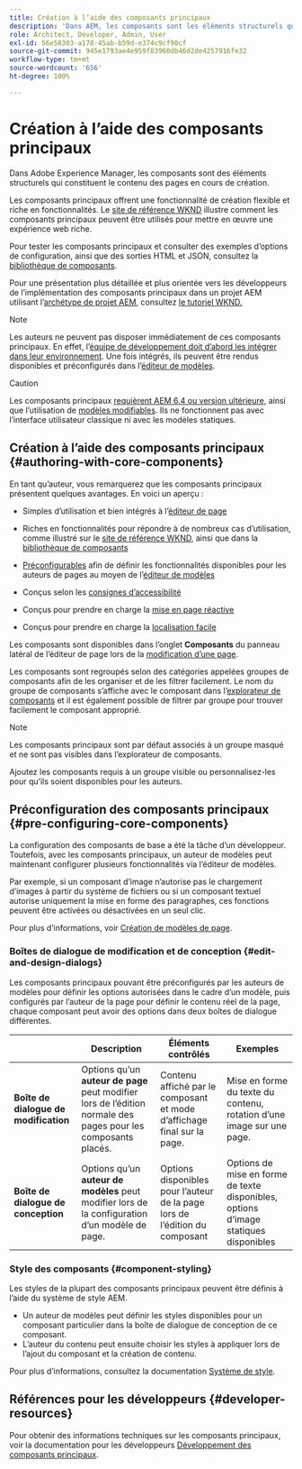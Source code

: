 ```yaml
---
title: Création à l’aide des composants principaux
description: 'Dans AEM, les composants sont les éléments structurels qui constituent le contenu des pages créées : les composants principaux offrent une fonctionnalité de création flexible et riche en fonctionnalités.'
role: Architect, Developer, Admin, User
exl-id: 56e58303-a178-45ab-b59d-e374c9cf90cf
source-git-commit: 945e1793ae4e959f83960db46d2de4257916fe32
workflow-type: tm+mt
source-wordcount: '656'
ht-degree: 100%

---
```


# Création à l’aide des composants principaux

Dans Adobe Experience Manager, les composants sont des éléments structurels qui constituent le contenu des pages en cours de création.

Les composants principaux offrent une fonctionnalité de création flexible et riche en fonctionnalités. Le [site de référence WKND](https://wknd.site) illustre comment les composants principaux peuvent être utilisés pour mettre en œuvre une expérience web riche.

Pour tester les composants principaux et consulter des exemples d’options de configuration, ainsi que des sorties HTML et JSON, consultez la [bibliothèque de composants](https://adobe.com/go/aem_cmp_library_fr).

Pour une présentation plus détaillée et plus orientée vers les développeurs de l’implémentation des composants principaux dans un projet AEM utilisant l’[archétype de projet AEM](/help/developing/archetype/overview.md), consultez [le tutoriel WKND.](https://experienceleague.adobe.com/docs/experience-manager-learn/getting-started-wknd-tutorial-develop/overview.html?lang=fr)

>[!NOTE]
>
>Les auteurs ne peuvent pas disposer immédiatement de ces composants principaux. En effet, l’[équipe de développement doit d’abord les intégrer dans leur environnement](/help/get-started/using.md). Une fois intégrés, ils peuvent être rendus disponibles et préconfigurés dans l’[éditeur de modèles](https://experienceleague.adobe.com/docs/experience-manager-cloud-service/sites/authoring/features/templates.html?lang=fr).

>[!CAUTION]
>
>Les composants principaux [requièrent AEM 6.4 ou version ultérieure](/help/versions.md), ainsi que l’utilisation de [modèles modifiables](https://experienceleague.adobe.com/docs/experience-manager-cloud-service/sites/authoring/features/templates.html?lang=fr). Ils ne fonctionnent pas avec l’interface utilisateur classique ni avec les modèles statiques.

## Création à l’aide des composants principaux {#authoring-with-core-components}

En tant qu’auteur, vous remarquerez que les composants principaux présentent quelques avantages. En voici un aperçu :

* Simples d’utilisation et bien intégrés à l’[éditeur de page](https://experienceleague.adobe.com/docs/experience-manager-cloud-service/sites/authoring/fundamentals/editing-content.html?lang=fr)

* Riches en fonctionnalités pour répondre à de nombreux cas d’utilisation, comme illustré sur le [site de référence WKND](https://wknd.site), ainsi que dans la [bibliothèque de composants](https://adobe.com/go/aem_cmp_library_fr)

* [Préconfigurables](#pre-configuring-core-components) afin de définir les fonctionnalités disponibles pour les auteurs de pages au moyen de l’[éditeur de modèles](https://experienceleague.adobe.com/docs/experience-manager-cloud-service/sites/authoring/features/templates.html?lang=fr)

* Conçus selon les [consignes d’accessibilité](https://experienceleague.adobe.com/docs/experience-manager-cloud-service/sites/authoring/fundamentals/accessible-content.html?lang=fr)

* Conçus pour prendre en charge la [mise en page réactive](https://experienceleague.adobe.com/docs/experience-manager-cloud-service/sites/authoring/features/responsive-layout.html?lang=fr)

* Conçus pour prendre en charge la [localisation facile](localization.md)

Les composants sont disponibles dans l’onglet **Composants** du panneau latéral de l’éditeur de page lors de la [modification d’une page](https://experienceleague.adobe.com/docs/experience-manager-cloud-service/sites/authoring/fundamentals/editing-content.html?lang=fr).

Les composants sont regroupés selon des catégories appelées groupes de composants afin de les organiser et de les filtrer facilement. Le nom du groupe de composants s’affiche avec le composant dans l’[explorateur de composants](https://experienceleague.adobe.com/docs/experience-manager-cloud-service/sites/authoring/fundamentals/editing-content.html?lang=fr) et il est également possible de filtrer par groupe pour trouver facilement le composant approprié.

>[!NOTE]
>
>Les composants principaux sont par défaut associés à un groupe masqué et ne sont pas visibles dans l’explorateur de composants.
>
>Ajoutez les composants requis à un groupe visible ou personnalisez-les pour qu’ils soient disponibles pour les auteurs.

## Préconfiguration des composants principaux {#pre-configuring-core-components}

La configuration des composants de base a été la tâche d’un développeur. Toutefois, avec les composants principaux, un auteur de modèles peut maintenant configurer plusieurs fonctionnalités via l’éditeur de modèles.

Par exemple, si un composant d’image n’autorise pas le chargement d’images à partir du système de fichiers ou si un composant textuel autorise uniquement la mise en forme des paragraphes, ces fonctions peuvent être activées ou désactivées en un seul clic.

Pour plus d’informations, voir [Création de modèles de page](https://experienceleague.adobe.com/docs/experience-manager-cloud-service/sites/authoring/features/templates.html?lang=fr).

### Boîtes de dialogue de modification et de conception {#edit-and-design-dialogs}

Les composants principaux pouvant être préconfigurés par les auteurs de modèles pour définir les options autorisées dans le cadre d’un modèle, puis configurés par l’auteur de la page pour définir le contenu réel de la page, chaque composant peut avoir des options dans deux boîtes de dialogue différentes.

|  | Description | Éléments contrôlés | Exemples |
|--- |--- |--- |--- |
| **Boîte de dialogue de modification** | Options qu’un **auteur de page** peut modifier lors de l’édition normale des pages pour les composants placés. | Contenu affiché par le composant et mode d’affichage final sur la page. | Mise en forme du texte du contenu, rotation d’une image sur une page. |
| **Boîte de dialogue de conception** | Options qu’un **auteur de modèles** peut modifier lors de la configuration d’un modèle de page. | Options disponibles pour l’auteur de la page lors de l’édition du composant | Options de mise en forme de texte disponibles, options d’image statiques disponibles |

### Style des composants {#component-styling}

Les styles de la plupart des composants principaux peuvent être définis à l’aide du système de style AEM.

* Un auteur de modèles peut définir les styles disponibles pour un composant particulier dans la boîte de dialogue de conception de ce composant.
* L’auteur du contenu peut ensuite choisir les styles à appliquer lors de l’ajout du composant et la création de contenu.

Pour plus d’informations, consultez la documentation [Système de style](https://experienceleague.adobe.com/docs/experience-manager-cloud-service/sites/authoring/features/style-system.html?lang=fr).

## Références pour les développeurs {#developer-resources}

Pour obtenir des informations techniques sur les composants principaux, voir la documentation pour les développeurs [Développement des composants principaux](/help/developing/overview.md).

